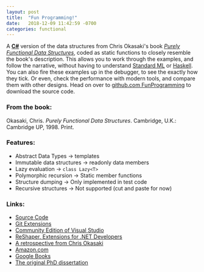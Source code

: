 ```yaml
---
layout: post
title:  "Fun Programming!"
date:   2018-12-09 11:42:59 -0700
categories: functional
---
```

A [__C#__][csharp] version of the data structures from Chris Okasaki's book [_Purely Functional Data Structures_][cambridge], 
coded as static functions to closely resemble the book's description.
This allows you to work through the examples, and follow the narrative, without having to understand [Standard ML][standard-ml] or [Haskell][haskell].
You can also fire these examples up in the debugger, to see the exactly how they tick.
Or even, check the performance with modern tools, and compare them with other designs.
Head on over to [github.com FunProgramming][source-code] to download the source code.

### From the book:
Okasaki, Chris. _Purely Functional Data Structures_.
Cambridge, U.K.: Cambridge UP, 1998. Print.

### Features:
* Abstract Data Types -> templates
* Immutable data structures -> readonly data members
* Lazy evaluation -> `class Lazy<T>`
* Polymorphic recursion -> Static member functions
* Structure dumping -> Only implemented in test code
* Recursive structures -> Not supported (cut and paste for now)

### Links:
* [Source Code][source-code]
* [Git Extensions][git-extensions]
* [Community Edition of Visual Studio][visual-studio]
* [ReShaper, Extensions for .NET Developers][resharper]
* [A retrospective from Chris Okasaki][retrospective]
* [Amazon.com][amazon]
* [Google Books][google-books]
* [The original PhD dissertation][dissertation]

[csharp]: https://en.wikipedia.org/wiki/C_Sharp_(programming_language)
[standard-ml]: https://en.wikipedia.org/wiki/Standard_ML
[haskell]: https://en.wikipedia.org/wiki/Haskell_(programming_language)
[cambridge]: http://www.cambridge.org/catalogue/catalogue.asp?isbn=0521663504
[source-code]: https://github.com/GregEakin/FunProgramming
[git-extensions]: http://gitextensions.github.io
[visual-studio]: https://visualstudio.microsoft.com/vs/community/
[resharper]: https://www.jetbrains.com/resharper/
[retrospective]: http://okasaki.blogspot.com/2008/02/ten-years-of-purely-functional-data.html
[amazon]: https://www.amazon.com/Purely-Functional-Structures-Chris-Okasaki/dp/0521663504/
[google-books]: https://books.google.com/books?id=SxPzSTcTalAC
[dissertation]: http://www.cs.cmu.edu/~rwh/theses/okasaki.pdf
[leonardoborges]: https://github.com/leonardoborges/purely-functional-data-structures
[vkostyukov]: https://github.com/vkostyukov/scalacaster
[topics]: https://github.com/topics/purely-functional-data-structures